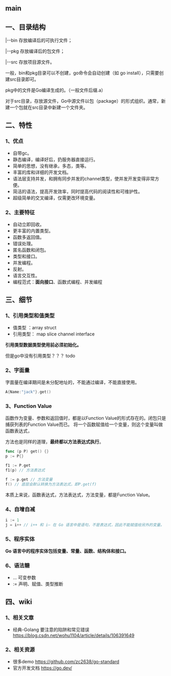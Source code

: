 ## main
## 一、目录结构
|--bin 存放编译后的可执行文件；

|--pkg 存放编译后的包文件；

|--src 存放项目源文件。

一般，bin和pkg目录可以不创建，go命令会自动创建（如 go install），只需要创建src目录即可。

pkg中的文件是Go编译生成的。（一般文件后缀.a）

对于src目录，存放源文件，Go中源文件以包（package）的形式组织。通常，新建一个包就在src目录中新建一个文件夹。

## 二、特性
### 1、优点
* 自带gc。
* 静态编译，编译好后，扔服务器直接运行。
* 简单的思想，没有继承，多态，类等。
* 丰富的库和详细的开发文档。
* 语法层支持并发，和拥有同步并发的channel类型，使并发开发变得非常方便。
* 简洁的语法，提高开发效率，同时提高代码的阅读性和可维护性。
* 超级简单的交叉编译，仅需更改环境变量。

### 2、主要特征
* 自动立即回收。
* 更丰富的内置类型。
* 函数多返回值。
* 错误处理。
* 匿名函数和闭包。
* 类型和接口。
* 并发编程。
* 反射。
* 语言交互性。
* 编程范式：**面向接口**、函数式编程、并发编程

## 三、细节
### 1、引用类型和值类型 
* 值类型 ：array  struct
* 引用类型： map slice channel interface

**引用类型数据类型使用前必须初始化。**

但是go中没有引用类型？？？ todo

### 2、字面量

字面量在编译期间是未分配地址的，不能通过编译，不能直接使用。
```go
A{Name:"jack"}.get()
```

### 3、Function Value
函数作为变量、参数和返回值时，都是以Function Value的形式存在的。闭包只是捕获列表的Function Value而已。
将一个函数赋值给一个变量，则这个变量叫做函数表达式，

方法也是同样的道理，**最终都以方法表达式执行**。
```go
func (p P) get() {}
p := P{}

f1 := P.get
f1(p) // 方法表达式

f := p.get // 方法变量
f() // 底层会默认转换为方法表达式，即P.get(f)
```
本质上来说，函数表达式，方法表达式，方法变量，都是Function Value。

### 4、自增自减
```go
i := 1
j = i++ // i++ 和 i– 在 Go 语言中是语句，不是表达式，因此不能赋值给另外的变量。
```

### 5、程序实体

**Go 语言中的程序实体包括变量、常量、函数、结构体和接口。**

### 6、语法糖

- ... 可变参数
- := 声明、赋值、类型推断

## 四、wiki

### 1、相关文章
* 经典-Golang 要注意的陷阱和常见错误 https://blog.csdn.net/wohu1104/article/details/106391649

### 2、相关资源

* 很多demo https://github.com/zc2638/go-standard
* 官方开发文档 https://go.dev/
